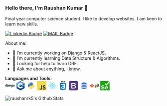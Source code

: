 
<!--
**raushanrk5/raushanrk5** is a ✨ _special_ ✨ repository because its `README.md` (this file) appears on your GitHub profile. -->

### Hello there, I'm Raushan Kumar 👋 

Final year computer science student. I like to develop websites. I am keen to learn new skills.

[![Linkedin Badge](https://img.shields.io/badge/-raushanrk5-blue?style=flat-square&logo=Linkedin&logoColor=white&link=https://https://www.linkedin.com/in/raushanrk5/)](https://www.linkedin.com/in/raushanrk5/)
[![MAIL Badge](https://img.shields.io/badge/-kumarraushanrk5@gmail.com-c14438?style=flat-square&logo=Gmail&logoColor=white&link=mailto:kumarraushanrk5@gmail.com)](mailto:kumarraushanrk5@gmail.com)

About me:

- 🔭 I’m currently working on Django & ReactJS.
- 🌱 I’m currently learning Data Structure & Algorithms. 
- 👯 Looking for help to learn DRF.
- 💬 Ask me about anything, i know.

**Languages and Tools:**  
<code><img height="30" src="https://raw.githubusercontent.com/github/explore/80688e429a7d4ef2fca1e82350fe8e3517d3494d/topics/django/django.png"></code>
<code><img height="30" src="https://raw.githubusercontent.com/github/explore/80688e429a7d4ef2fca1e82350fe8e3517d3494d/topics/cpp/cpp.png"></code>
<code><img height="30" src="https://raw.githubusercontent.com/github/explore/80688e429a7d4ef2fca1e82350fe8e3517d3494d/topics/python/python.png"></code>
<code><img height="30" src="https://raw.githubusercontent.com/github/explore/80688e429a7d4ef2fca1e82350fe8e3517d3494d/topics/javascript/javascript.png"></code>
<code><img height="30" src="https://raw.githubusercontent.com/github/explore/80688e429a7d4ef2fca1e82350fe8e3517d3494d/topics/react/react.png"></code>
<code><img height="30" src="https://raw.githubusercontent.com/github/explore/80688e429a7d4ef2fca1e82350fe8e3517d3494d/topics/css/css.png"></code>
<code><img height="30" src="https://raw.githubusercontent.com/github/explore/80688e429a7d4ef2fca1e82350fe8e3517d3494d/topics/bootstrap/bootstrap.png"></code>
<code><img height="30" src="https://raw.githubusercontent.com/github/explore/80688e429a7d4ef2fca1e82350fe8e3517d3494d/topics/sql/sql.png"></code>
<code><img height="30" src="https://raw.githubusercontent.com/github/explore/80688e429a7d4ef2fca1e82350fe8e3517d3494d/topics/git/git.png"></code>
<code><img height="30" src="https://raw.githubusercontent.com/github/explore/80688e429a7d4ef2fca1e82350fe8e3517d3494d/topics/selenium/selenium.png"></code>


<img align="left" alt="raushanrk5's Github Stats" src="https://github-readme-stats.vercel.app/api?username=raushanrk5&show_icons=true&hide_border=true" />

